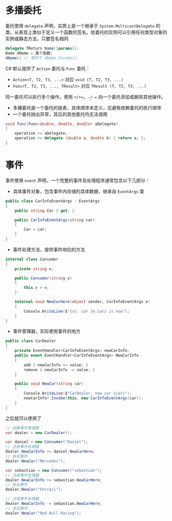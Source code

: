 # 多播委托

委托使用 `delegate` 声明，实质上是一个继承于 `System.MulticastDelegate` 的类，从表现上类似于定义一个函数的签名。给委托的实例可以引用任何类型对象的实例或静态方法，只要签名相同

```csharp
delegate TReturn Name([params]);
Name dName = 某个函数;
dName() // 等同于 dName.Invoke();
```

C# 默认提供了 `Action` 委托与 `Func` 委托：
- `Action<T, T2, T3, ...>` 对应 `void (T, T2, T3, ...)`
- `Func<T, T2, T3, ..., TResult>` 对应 `TResult (T, T2, T3, ...)`

同一委托可以执行多个操作，使用 `+/+=`，`-/-=` 向一个委托添加或删除其他操作。
- 多播委托是一个委托的链表，具体顺序未定义，应避免依赖委托的执行顺序
- 一个委托抛出异常，其后的其他委托均无法调用

```csharp
void func(Func<double, double, double> aDelegate)
{
    operation += aDelegate;
    operation += delegate (double a, double b) { return a; };
}
```
# 事件

事件使用 `event` 声明，一个完整的事件及处理程序通常包含以下几部分：

- 具体事件对象，包含事件内存储的具体数据，继承自 `EventArgs` 类

```csharp
public class CarInfoEventArgs : EventArgs
{
    public string Car { get; }

    public CarInfoEventArgs(string car)
    {
        Car = car;
    }
}
```

- 事件处理方法，提供事件响应的方法

```csharp
internal class Consumer
{
    private string v;

    public Consumer(string v)
    {
        this.v = v;
    }

    internal void NewCarHere(object sender, CarInfoEventArgs e)
    {
        Console.WriteLine($"{v}: car {e.Car} is now");
    }
}
```

- 事件管理器，实际使用事件的地方

```csharp
public class CarDealer
{
    private EventHandler<CarInfoEventArgs> newCarInfo;
    public event EventHandler<CarInfoEventArgs> NewCarInfo
    {
        add { newCarInfo += value; }
        remove { newCarInfo -= value; }
    }

    public void NewCar(string car)
    {
        Console.WriteLine($"CarDealer, new car {car}");
        newCarInfo?.Invoke(this, new CarInfoEventArgs(car));
    }
}
```

之后就可以使用了

```csharp
// 创建事件管理器
var dealer = new CarDealer();

var daniel = new Consumer("Daniel");
// 注册事件处理器
dealer.NewCarInfo += daniel.NewCarHere;
// 发送事件
dealer.NewCar("Mercedes");

var sebastian = new Consumer("sebastian");
// 注册事件处理器
dealer.NewCarInfo += sebastian.NewCarHere;
// 发送事件
dealer.NewCar("Ferrari");

// 注销事件处理器
dealer.NewCarInfo -= sebastian.NewCarHere;
// 发送事件
dealer.NewCar("Red Bull Racing");
```
